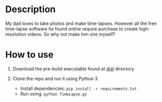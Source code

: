 # Description
My dad loves to take photos and make time-lapses. However all the free time-lapse software he found online require purchase to create high-resolution videos. So why not make him one myself?

# How to use
1. Download the pre-build executable found at [dist](dist/) directory.

2. Clone the repo and run it using Python 3
    - Install dependencies: `pip install -r requirements.txt`
    - Run using: `python TimeLapse.py`